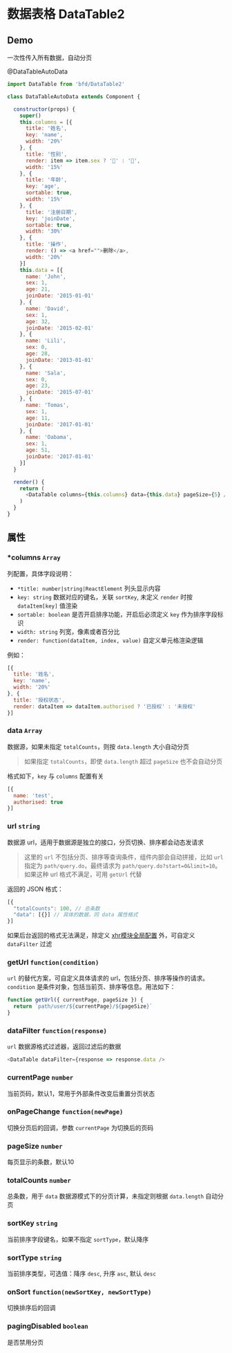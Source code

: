 # 数据表格 DataTable2

## Demo

一次性传入所有数据，自动分页

@DataTableAutoData
```js
import DataTable from 'bfd/DataTable2'

class DataTableAutoData extends Component {

  constructor(props) {
    super()
    this.columns = [{
      title: '姓名',
      key: 'name',
      width: '20%'
    }, {
      title: '性别',
      render: item => item.sex ? '👨' : '👩',
      width: '15%'
    }, {
      title: '年龄',
      key: 'age',
      sortable: true,
      width: '15%'
    }, {
      title: '注册日期',
      key: 'joinDate',
      sortable: true,
      width: '30%'
    }, {
      title: '操作',
      render: () => <a href="">删除</a>,
      width: '20%'
    }]
    this.data = [{
      name: 'John',
      sex: 1,
      age: 21,
      joinDate: '2015-01-01'
    }, {
      name: 'David',
      sex: 1,
      age: 32,
      joinDate: '2015-02-01'
    }, {
      name: 'Lili',
      sex: 0,
      age: 28,
      joinDate: '2013-01-01'
    }, {
      name: 'Sala',
      sex: 0,
      age: 23,
      joinDate: '2015-07-01'
    }, {
      name: 'Tomas',
      sex: 1,
      age: 11,
      joinDate: '2017-01-01'
    }, {
      name: 'Oabama',
      sex: 1,
      age: 51,
      joinDate: '2017-01-01'
    }]
  }

  render() {
    return (
      <DataTable columns={this.columns} data={this.data} pageSize={5} />
    )
  }
}
```

## <DataTable /> 属性

### *columns `Array`
列配置，具体字段说明：
- `*title: number|string|ReactElement` 列头显示内容
- `key: string` 数据对应的键名，关联 `sortKey`, 未定义 `render` 时按 `dataItem[key]` 值渲染
- `sortable: boolean` 是否开启排序功能，开启后必须定义 `key` 作为排序字段标识
- `width: string` 列宽，像素或者百分比
- `render: function(dataItem, index, value)` 自定义单元格渲染逻辑

例如：
```js
[{
  title: '姓名',
  key: 'name',
  width: '20%'
}, {
  title: '授权状态',
  render: dataItem => dataItem.authorised ? '已授权' : '未授权'
}]
```

### data `Array`
数据源，如果未指定 `totalCounts`，则按 `data.length` 大小自动分页
> 如果指定 `totalCounts`，即使 `data.length` 超过 `pageSize` 也不会自动分页

格式如下，`key` 与 `columns` 配置有关
```js
[{
  name: 'test',
  authorised: true
}]
```

### url `string`
数据源 url，适用于数据源是独立的接口，分页切换、排序都会动态发请求
> 这里的 `url` 不包括分页、排序等查询条件，组件内部会自动拼接，比如 `url` 指定为 `path/query.do`，最终请求为 `path/query.do?start=0&limit=10`。如果这种 url 格式不满足，可用 `getUrl` 代替

返回的 JSON 格式：
```js
[{
  "totalCounts": 100, // 总条数
  "data": [{}] // 具体的数据，同 data 属性格式
}]
```
如果后台返回的格式无法满足，除定义 [xhr模块全局配置](xhr#success) 外，可自定义 `dataFilter` 过滤

### getUrl `function(condition)`
`url` 的替代方案，可自定义具体请求的 url，包括分页、排序等操作的请求。`condition` 是条件对象，包括当前页、排序等信息。用法如下：
```js
function getUrl({ currentPage, pageSize }) {
  return `path/user/${currentPage}/${pageSize}`
}
```

### dataFilter `function(response)`
`url` 数据源格式过滤器，返回过滤后的数据
```js
<DataTable dataFilter={response => response.data />
```

### currentPage `number`
当前页码，默认1，常用于外部条件改变后重置分页状态

### onPageChange `function(newPage)`
切换分页后的回调，参数 `currentPage` 为切换后的页码

### pageSize `number`
每页显示的条数，默认10

### totalCounts `number`
总条数，用于 `data` 数据源模式下的分页计算，未指定则根据 `data.length` 自动分页

### sortKey `string`
当前排序字段键名，如果不指定 `sortType`，默认降序

### sortType `string`
当前排序类型，可选值：降序 `desc`, 升序 `asc`, 默认 `desc`

### onSort `function(newSortKey, newSortType)`
切换排序后的回调

### pagingDisabled `boolean`
是否禁用分页
